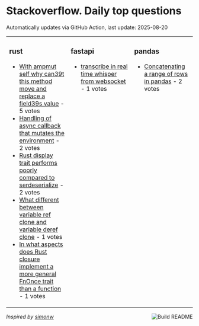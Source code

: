 # Stackoverflow. Daily top questions 

Automatically updates via GitHub Action, last update: <!-- date starts -->2025-08-20<!-- date ends -->


<table><tr><td valign="top" width="33%">

### rust
<!-- rust starts -->
* [With ampmut self why can39t this method move and replace a field39s value](https://stackoverflow.com/questions/79740187/with-mut-self-why-cant-this-method-move-and-replace-a-fields-value) - 5 votes
* [Handling of async callback that mutates the environment](https://stackoverflow.com/questions/79740431/handling-of-async-callback-that-mutates-the-environment) - 2 votes
* [Rust display trait performs poorly compared to serdeserialize](https://stackoverflow.com/questions/79740326/rust-display-trait-performs-poorly-compared-to-serdeserialize) - 2 votes
* [What different between variable ref clone and variable deref clone](https://stackoverflow.com/questions/79740695/what-different-between-variable-ref-clone-and-variable-deref-clone) - 1 votes
* [In what aspects does Rust closure implement a more general FnOnce trait than a function](https://stackoverflow.com/questions/79741563/in-what-aspects-does-rust-closure-implement-a-more-general-fnonce-trait-than-a-f) - 1 votes
<!-- rust ends -->
</td><td valign="top" width="34%">


### fastapi
<!-- fastapi starts -->
* [transcribe in real time whisper from websocket](https://stackoverflow.com/questions/79740818/transcribe-in-real-time-whisper-from-websocket) - 1 votes
<!-- fastapi ends -->
</td><td valign="top" width="34%">


### pandas
<!-- pandas starts -->
* [Concatenating a range of rows in pandas](https://stackoverflow.com/questions/79741536/concatenating-a-range-of-rows-in-pandas) - 2 votes
<!-- pandas ends -->
</td></tr></table>

<a href="https://github.com/hp0404/hp0404/actions"><img src="https://github.com/hp0404/hp0404/workflows/Build%20README/badge.svg" align="right" alt="Build README"></a> <p>*Inspired by  [simonw](https://github.com/simonw/simonw)*</p>
